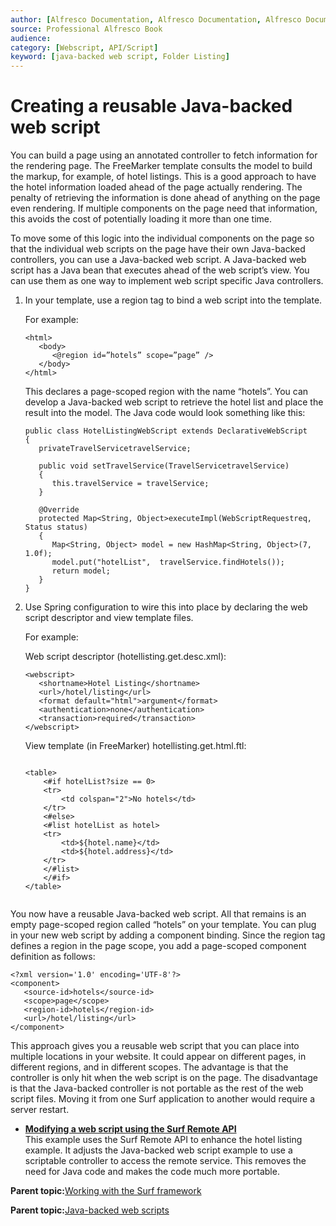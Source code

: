 ```yaml
---
author: [Alfresco Documentation, Alfresco Documentation, Alfresco Documentation]
source: Professional Alfresco Book
audience: 
category: [Webscript, API/Script]
keyword: [java-backed web script, Folder Listing]
---
```


# Creating a reusable Java-backed web script

You can build a page using an annotated controller to fetch information for the rendering page. The FreeMarker template consults the model to build the markup, for example, of hotel listings. This is a good approach to have the hotel information loaded ahead of the page actually rendering. The penalty of retrieving the information is done ahead of anything on the page even rendering. If multiple components on the page need that information, this avoids the cost of potentially loading it more than one time.

To move some of this logic into the individual components on the page so that the individual web scripts on the page have their own Java-backed controllers, you can use a Java-backed web script. A Java-backed web script has a Java bean that executes ahead of the web script’s view. You can use them as one way to implement web script specific Java controllers.

1.  In your template, use a region tag to bind a web script into the template.

    For example:

    ```
    <html>
       <body>
          <@region id=”hotels” scope=”page” />
       </body>
    </html>
    ```

    This declares a page-scoped region with the name “hotels”. You can develop a Java-backed web script to retrieve the hotel list and place the result into the model. The Java code would look something like this:

    ```
    public class HotelListingWebScript extends DeclarativeWebScript
    {
       privateTravelServicetravelService;
    
       public void setTravelService(TravelServicetravelService)
       {
          this.travelService = travelService;
       }
    
       @Override
       protected Map<String, Object>executeImpl(WebScriptRequestreq, Status status)
       {
          Map<String, Object> model = new HashMap<String, Object>(7, 1.0f);
          model.put("hotelList",  travelService.findHotels());
          return model;
       }
    }
    ```

2.  Use Spring configuration to wire this into place by declaring the web script descriptor and view template files.

    For example:

    Web script descriptor \(hotellisting.get.desc.xml\):

    ```
    <webscript>
       <shortname>Hotel Listing</shortname>
       <url>/hotel/listing</url>
       <format default="html">argument</format>
       <authentication>none</authentication>
       <transaction>required</transaction>
    </webscript>
    ```

    View template \(in FreeMarker\) hotellisting.get.html.ftl:

    ```
    
    <table>
        <#if hotelList?size == 0>
        <tr>
            <td colspan="2">No hotels</td>
        </tr>
        <#else>
        <#list hotelList as hotel>
        <tr>
            <td>${hotel.name}</td>
            <td>${hotel.address}</td>
        </tr>
        </#list>
        </#if>
    </table>
    
    
    ```


You now have a reusable Java-backed web script. All that remains is an empty page-scoped region called “hotels” on your template. You can plug in your new web script by adding a component binding. Since the region tag defines a region in the page scope, you add a page-scoped component definition as follows:

```
<?xml version='1.0' encoding='UTF-8'?>
<component>
   <source-id>hotels</source-id>
   <scope>page</scope>
   <region-id>hotels</region-id>
   <url>/hotel/listing</url>
</component>
```

This approach gives you a reusable web script that you can place into multiple locations in your website. It could appear on different pages, in different regions, and in different scopes. The advantage is that the controller is only hit when the web script is on the page. The disadvantage is that the Java-backed controller is not portable as the rest of the web script files. Moving it from one Surf application to another would require a server restart.

-   **[Modifying a web script using the Surf Remote API](../tasks/surf-java-ws-ex-adjust.md)**  
This example uses the Surf Remote API to enhance the hotel listing example. It adjusts the Java-backed web script example to use a scriptable controller to access the remote service. This removes the need for Java code and makes the code much more portable.

**Parent topic:**[Working with the Surf framework](../concepts/surf-fwork-intro.md)

**Parent topic:**[Java-backed web scripts](../concepts/ws-folderListing-JavaBacked-create.md)

